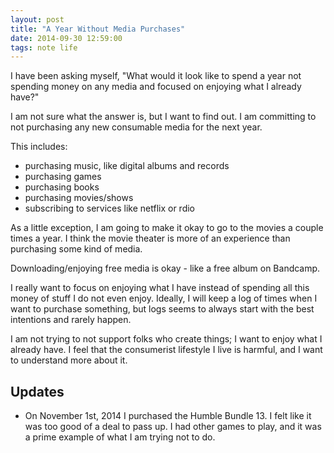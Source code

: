 ```yaml
---
layout: post
title: "A Year Without Media Purchases"
date: 2014-09-30 12:59:00
tags: note life
---
```


I have been asking myself, "What would it look like to spend a year not spending
money on any media and focused on enjoying what I already have?"

I am not sure what the answer is, but I want to find out. I am committing to not
purchasing any new consumable media for the next year.

This includes:

- purchasing music, like digital albums and records
- purchasing games
- purchasing books
- purchasing movies/shows
- subscribing to services like netflix or rdio

As a little exception, I am going to make it okay to go to the movies a couple
times a year. I think the movie theater is more of an experience than purchasing
some kind of media.

Downloading/enjoying free media is okay - like a free album on Bandcamp.

I really want to focus on enjoying what I have instead of spending all this
money of stuff I do not even enjoy. Ideally, I will keep a log of times when I
want to purchase something, but logs seems to always start with the best
intentions and rarely happen.

I am not trying to not support folks who create things; I want to enjoy what I
already have. I feel that the consumerist lifestyle I live is harmful, and I
want to understand more about it.

## Updates

- On November 1st, 2014 I purchased the Humble Bundle 13. I felt like it was
  too good of a deal to pass up. I had other games to play, and it was a prime
  example of what I am trying not to do.
